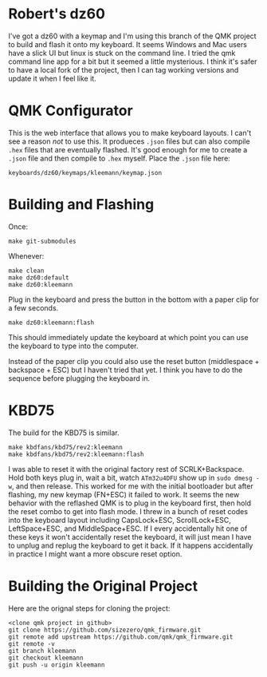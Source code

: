 
# Robert's dz60

I've got a dz60 with a keymap and I'm using this branch of the QMK
project to build and flash it onto my keyboard. It seems Windows and
Mac users have a slick UI but linux is stuck on the command line. I
tried the qmk command line app for a bit but it seemed a little
mysterious. I think it's safer to have a local fork of the project,
then I can tag working versions and update it when I feel like it.

# QMK Configurator

This is the web interface that allows you to make keyboard layouts. I
can't see a reason _not_ to use this. It produeces `.json` files but
can also compile `.hex` files that are eventually flashed. It's good
enough for me to create a `.json` file and then compile to `.hex`
myself. Place the `.json` file here:

    keyboards/dz60/keymaps/kleemann/keymap.json

# Building and Flashing

Once:

    make git-submodules

Whenever:

    make clean
    make dz60:default
    make dz60:kleemann

Plug in the keyboard and press the button in the bottom with a paper
clip for a few seconds.

    make dz60:kleemann:flash

This should immediately update the keyboard at which point you can use
the keyboard to type into the computer.

Instead of the paper clip you could also use the reset button
(middlespace + backspace + ESC) but I haven't tried that yet. I think
you have to do the sequence before plugging the keyboard in.

# KBD75

The build for the KBD75 is similar.

    make kbdfans/kbd75/rev2:kleemann
    make kbdfans/kbd75/rev2:kleemann:flash

I was able to reset it with the original factory rest of
SCRLK+Backspace. Hold both keys plug in, wait a bit, watch
`ATm32u4DFU` show up in `sudo dmesg -w`, and then release. This worked
for me with the initial bootloader but after flashing, my new keymap
(FN+ESC) it failed to work. It seems the new behavior with the
reflashed QMK is to plug in the keyboard first, then hold the reset
combo to get into flash mode. I threw in a bunch of reset codes into
the keyboard layout including CapsLock+ESC, ScrollLock+ESC,
LeftSpace+ESC, and MiddleSpace+ESC. If I every accidentally hit one of
these keys it won't accidentally reset the keyboard, it will just mean
I have to unplug and replug the keyboard to get it back. If it happens
accidentally in practice I might want a more obscure reset option.

# Building the Original Project

Here are the orignal steps for cloning the project:

    <clone qmk project in github>
    git clone https://github.com/sizezero/qmk_firmware.git
    git remote add upstream https://github.com/qmk/qmk_firmware.git
    git remote -v
    git branch kleemann
    git checkout kleemann
    git push -u origin kleemann
